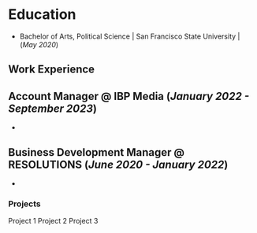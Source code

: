 # Education
- Bachelor of Arts, Political Science | San Francisco State University | (_May 2020_)

## Work Experience
**Account Manager @ IBP Media (_January 2022 - September 2023_)**
-
-

**Business Development Manager @ RESOLUTIONS (_June 2020 - January 2022_)**
-
-

### Projects
Project 1
Project 2
Project 3
